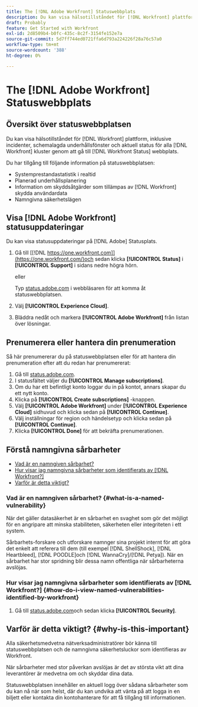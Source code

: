 ```yaml
---
title: The [!DNL Adobe Workfront] Statuswebbplats
description: Du kan visa hälsotillståndet för [!DNL Workfront] plattform, inklusive incidenter, schemalagda underhållsfönster och aktuell status för alla [!DNL Workfront] kluster genom att gå till [!DNL Workfront Status] webbplats.
draft: Probably
feature: Get Started with Workfront
exl-id: 2d8509b4-b0fc-435c-8c2f-3154fe152e7a
source-git-commit: 5d7ff744ed0721ffa6d793a224226f28a76c57a0
workflow-type: tm+mt
source-wordcount: '388'
ht-degree: 0%

---
```


# The [!DNL Adobe Workfront] Statuswebbplats

## Översikt över statuswebbplatsen

Du kan visa hälsotillståndet för [!DNL Workfront] plattform, inklusive incidenter, schemalagda underhållsfönster och aktuell status för alla [!DNL Workfront] kluster genom att gå till [!DNL Workfront Status] webbplats.

Du har tillgång till följande information på statuswebbplatsen:

* Systemprestandastatistik i realtid
* Planerad underhållsplanering
* Information om skyddsåtgärder som tillämpas av [!DNL Workfront] skydda användardata
* Namngivna säkerhetslägen

## Visa [!DNL Adobe Workfront] statusuppdateringar

Du kan visa statusuppdateringar på [!DNL Adobe] Statusplats.

1. Gå till [[!DNL https://one.workfront.com]](https://one.workfront.com/)och sedan klicka **[!UICONTROL Status]** i **[!UICONTROL Support]** i sidans nedre högra hörn.

   eller

   Typ [status.adobe.com](https://status.adobe.com/) i webbläsaren för att komma åt statuswebbplatsen.

1. Välj **[!UICONTROL Experience Cloud]**.
1. Bläddra nedåt och markera **[!UICONTROL Adobe Workfront]** från listan över lösningar.

## Prenumerera eller hantera din prenumeration

Så här prenumererar du på statuswebbplatsen eller för att hantera din prenumeration efter att du redan har prenumererat:

1. Gå till [status.adobe.com](https://status.adobe.com/).
1. I statusfältet väljer du **[!UICONTROL Manage subscriptions]**.
1. Om du har ett befintligt konto loggar du in på kontot, annars skapar du ett nytt konto.
1. Klicka på **[!UICONTROL Create subscriptions]** -knappen.
1. Välj **[!UICONTROL Adobe Workfront]** under **[!UICONTROL Experience Cloud]** sidhuvud och klicka sedan på **[!UICONTROL Continue]**.
1. Välj inställningar för region och händelsetyp och klicka sedan på **[!UICONTROL Continue]**.
1. Klicka **[!UICONTROL Done]** för att bekräfta prenumerationen.

## Förstå namngivna sårbarheter

* [Vad är en namngiven sårbarhet?](#what-is-a-named-vulnerability)
* [Hur visar jag namngivna sårbarheter som identifierats av [!DNL Workfront?]](#how-do-i-view-named-vulnerabilities-identified-by-workfront)
* [Varför är detta viktigt?](#why-is-this-important)

### Vad är en namngiven sårbarhet? {#what-is-a-named-vulnerability}

När det gäller datasäkerhet är en sårbarhet en svaghet som gör det möjligt för en angripare att minska stabiliteten, säkerheten eller integriteten i ett system.

Sårbarhets-forskare och utforskare namnger sina projekt internt för att göra det enkelt att referera till dem (till exempel [!DNL ShellShock], [!DNL Heartbleed], [!DNL POODLE]och [!DNL WannaCry]/[!DNL Petya]). När en sårbarhet har stor spridning blir dessa namn offentliga när sårbarheterna avslöjas.

### Hur visar jag namngivna sårbarheter som identifierats av [!DNL Workfront?] {#how-do-i-view-named-vulnerabilities-identified-by-workfront}

1. Gå till  [status.adobe.com](https://status.adobe.com/)och sedan klicka **[!UICONTROL Security]**.

## Varför är detta viktigt? {#why-is-this-important}

Alla säkerhetsmedvetna nätverksadministratörer bör känna till statuswebbplatsen och de namngivna säkerhetsluckor som identifieras av Workfront.

När sårbarheter med stor påverkan avslöjas är det av största vikt att dina leverantörer är medvetna om och skyddar dina data.

Statuswebbplatsen innehåller en aktuell logg över sådana sårbarheter som du kan nå när som helst, där du kan undvika att vänta på att logga in en biljett eller kontakta din kontohanterare för att få tillgång till informationen.
